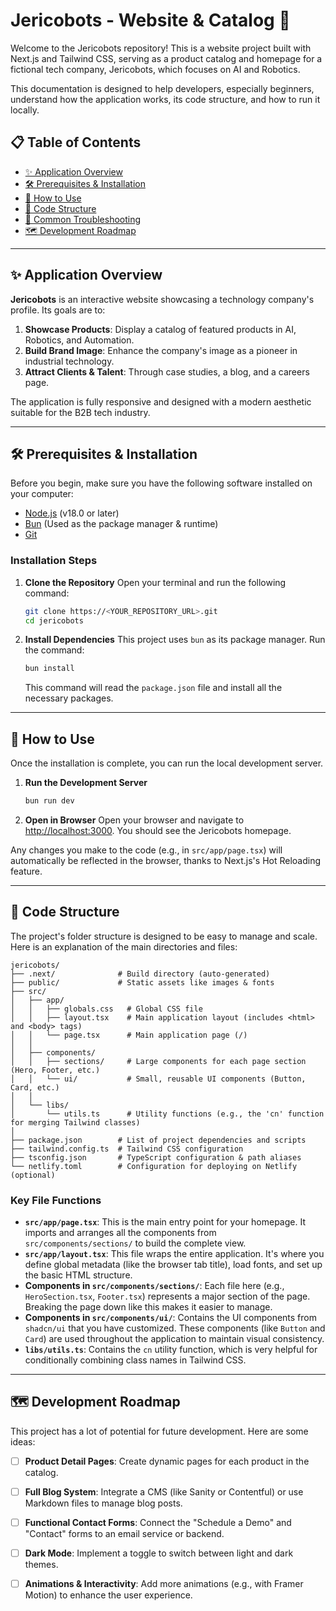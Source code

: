 # Jericobots - Website & Catalog 🤖

Welcome to the Jericobots repository\! This is a website project built with Next.js and Tailwind CSS, serving as a product catalog and homepage for a fictional tech company, Jericobots, which focuses on AI and Robotics.

This documentation is designed to help developers, especially beginners, understand how the application works, its code structure, and how to run it locally.

## 📋 Table of Contents

  - [✨ Application Overview](https://www.google.com/search?q=%23-application-overview)
  - [🛠️ Prerequisites & Installation](https://www.google.com/search?q=%23%EF%B8%8F-prerequisites--installation)
  - [🚀 How to Use](https://www.google.com/search?q=%23-how-to-use)
  - [📂 Code Structure](https://www.google.com/search?q=%23-code-structure)
  - [🤔 Common Troubleshooting](https://www.google.com/search?q=%23-common-troubleshooting)
  - [🗺️ Development Roadmap](https://www.google.com/search?q=%23%EF%B8%8F-development-roadmap)

-----

## ✨ Application Overview

**Jericobots** is an interactive website showcasing a technology company's profile. Its goals are to:

1.  **Showcase Products**: Display a catalog of featured products in AI, Robotics, and Automation.
2.  **Build Brand Image**: Enhance the company's image as a pioneer in industrial technology.
3.  **Attract Clients & Talent**: Through case studies, a blog, and a careers page.

The application is fully responsive and designed with a modern aesthetic suitable for the B2B tech industry.

-----

## 🛠️ Prerequisites & Installation

Before you begin, make sure you have the following software installed on your computer:

  * [Node.js](https://nodejs.org/) (v18.0 or later)
  * [Bun](https://bun.sh/) (Used as the package manager & runtime)
  * [Git](https://git-scm.com/)

### Installation Steps

1.  **Clone the Repository**
    Open your terminal and run the following command:

    ```bash
    git clone https://<YOUR_REPOSITORY_URL>.git
    cd jericobots
    ```

2.  **Install Dependencies**
    This project uses `bun` as its package manager. Run the command:

    ```bash
    bun install
    ```

    This command will read the `package.json` file and install all the necessary packages.

-----

## 🚀 How to Use

Once the installation is complete, you can run the local development server.

1.  **Run the Development Server**

    ```bash
    bun run dev
    ```

2.  **Open in Browser**
    Open your browser and navigate to [http://localhost:3000](https://www.google.com/search?q=http://localhost:3000). You should see the Jericobots homepage.

Any changes you make to the code (e.g., in `src/app/page.tsx`) will automatically be reflected in the browser, thanks to Next.js's Hot Reloading feature.

-----

## 📂 Code Structure

The project's folder structure is designed to be easy to manage and scale. Here is an explanation of the main directories and files:

```
jericobots/
├── .next/              # Build directory (auto-generated)
├── public/             # Static assets like images & fonts
├── src/
│   ├── app/
│   │   ├── globals.css   # Global CSS file
│   │   ├── layout.tsx    # Main application layout (includes <html> and <body> tags)
│   │   └── page.tsx      # Main application page (/)
│   │
│   ├── components/
│   │   ├── sections/     # Large components for each page section (Hero, Footer, etc.)
│   │   └── ui/           # Small, reusable UI components (Button, Card, etc.)
│   │
│   └── libs/
│       └── utils.ts      # Utility functions (e.g., the 'cn' function for merging Tailwind classes)
│
├── package.json        # List of project dependencies and scripts
├── tailwind.config.ts  # Tailwind CSS configuration
├── tsconfig.json       # TypeScript configuration & path aliases
└── netlify.toml        # Configuration for deploying on Netlify (optional)
```

### Key File Functions

  * **`src/app/page.tsx`**: This is the main entry point for your homepage. It imports and arranges all the components from `src/components/sections/` to build the complete view.
  * **`src/app/layout.tsx`**: This file wraps the entire application. It's where you define global metadata (like the browser tab title), load fonts, and set up the basic HTML structure.
  * **Components in `src/components/sections/`**: Each file here (e.g., `HeroSection.tsx`, `Footer.tsx`) represents a major section of the page. Breaking the page down like this makes it easier to manage.
  * **Components in `src/components/ui/`**: Contains the UI components from `shadcn/ui` that you have customized. These components (like `Button` and `Card`) are used throughout the application to maintain visual consistency.
  * **`libs/utils.ts`**: Contains the `cn` utility function, which is very helpful for conditionally combining class names in Tailwind CSS.

-----

## 🗺️ Development Roadmap

This project has a lot of potential for future development. Here are some ideas:

  * [ ] **Product Detail Pages**: Create dynamic pages for each product in the catalog.
  * [ ] **Full Blog System**: Integrate a CMS (like Sanity or Contentful) or use Markdown files to manage blog posts.
  * [ ] **Functional Contact Forms**: Connect the "Schedule a Demo" and "Contact" forms to an email service or backend.
  * [ ] **Dark Mode**: Implement a toggle to switch between light and dark themes.
  * [ ] **Animations & Interactivity**: Add more animations (e.g., with Framer Motion) to enhance the user experience.

